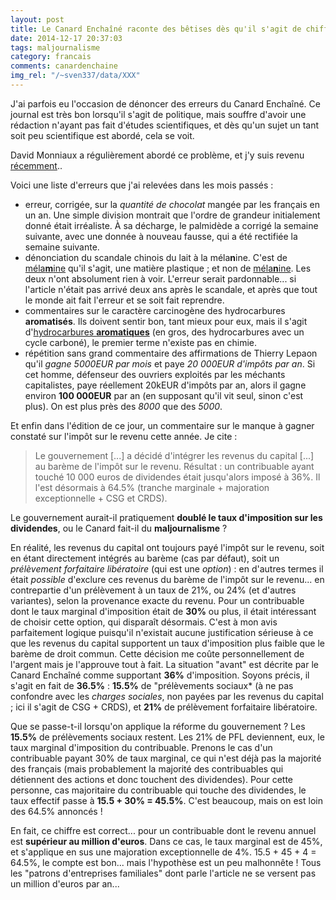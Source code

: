 ```yaml
---
layout: post
title: Le Canard Enchaîné raconte des bêtises dès qu'il s'agit de chiffres
date: 2014-12-17 20:37:03
tags: maljournalisme
category: francais
comments: canardenchaine
img_rel: "/~sven337/data/XXX"
---
```


J'ai parfois eu l'occasion de dénoncer des erreurs du Canard Enchaîné. Ce journal est très bon lorsqu'il s'agit de politique, mais souffre d'avoir une rédaction n'ayant pas fait d'études scientifiques, et dès qu'un sujet un tant soit peu scientifique est abordé, cela se voit. 

David Monniaux a régulièrement abordé ce problème, et j'y suis revenu [récemment](http://david.monniaux.free.fr/dotclear/index.php/post/2014/07/11/Le-Canard-Encha%C3%AEn%C3%A9-joue-les-prudes)..

Voici une liste d'erreurs que j'ai relevées dans les mois passés :

- erreur, corrigée, sur la *quantité de chocolat* mangée par les français en un an. Une simple division montrait que l'ordre de grandeur initialement donné était irréaliste. À sa décharge, le palmidède a corrigé la semaine suivante, avec une donnée à nouveau fausse, qui a été rectifiée la semaine suivante.
- dénonciation du scandale chinois du lait à la méla**n**ine. C'est de [méla**m**ine](http://fr.wikipedia.org/wiki/M%C3%A9lamine) qu'il s'agit, une matière plastique ; et non de [méla**n**ine](http://fr.wikipedia.org/wiki/M%C3%A9lanine). Les deux n'ont absolument rien à voir. L'erreur serait pardonnable... si l'article n'était pas arrivé deux ans après le scandale, et après que tout le monde ait fait l'erreur et se soit fait reprendre.
- commentaires sur le caractère carcinogène des hydrocarbures **aromatisés**. Ils doivent sentir bon, tant mieux pour eux, mais il s'agit d'[hydrocarbures **aromatiques**](http://fr.wikipedia.org/wiki/Hydrocarbure_aromatique) (en gros, des hydrocarbures avec un cycle carboné), le premier terme n'existe pas en chimie.
- répétition sans grand commentaire des affirmations de Thierry Lepaon qu'il *gagne 5000EUR par mois* et paye *20 000EUR d'impôts par an*. Si cet homme, défenseur des ouvriers exploités par les méchants capitalistes, paye réellement 20kEUR d'impôts par an, alors il gagne environ **100 000EUR** par an (en supposant qu'il vit seul, sinon c'est plus). On est plus près des *8000* que des *5000*.

Et enfin dans l'édition de ce jour, un commentaire sur le manque à gagner constaté sur l'impôt sur le revenu cette année. Je cite :

> Le gouvernement [...] a décidé d'intégrer les revenus du capital [...] au barème de l'impôt sur le revenu. 
> Résultat : un contribuable ayant touché 10 000 euros de dividendes était jusqu'alors imposé à 36%. Il l'est désormais à 64.5% (tranche marginale + majoration exceptionnelle + CSG et CRDS).

Le gouvernement aurait-il pratiquement **doublé le taux d'imposition sur les dividendes**, ou le Canard fait-il du **maljournalisme** ?

En réalité, les revenus du capital ont toujours payé l'impôt sur le revenu, soit en étant directement intégrés au barème (cas par défaut), soit un *prélèvement forfaitaire libératoire* (qui est une *option*) : en d'autres termes il était *possible* d'exclure ces revenus du barème de l'impôt sur le revenu... en contrepartie d'un prélèvement à un taux de 21%, ou 24% (et d'autres variantes), selon la provenance exacte du revenu.
Pour un contribuable dont le taux marginal d'imposition était de **30%** ou plus, il était intéressant de choisir cette option, qui disparaît désormais. C'est à mon avis parfaitement logique puisqu'il n'existait aucune justification sérieuse à ce que les revenus du capital supportent un taux d'imposition plus faible que le barème de droit commun. Cette décision me coûte personnellement de l'argent mais je l'approuve tout à fait.
																																						La situation "avant" est décrite par le Canard Enchaîné comme supportant **36%** d'imposition. Soyons précis, il s'agit en fait de **36.5%** : **15.5%** de "prélèvements sociaux* (à ne pas confondre avec les *charges sociales*, non payées par les revenus du capital ; ici il s'agit de CSG + CRDS), et **21%** de prélèvement forfaitaire libératoire.

Que se passe-t-il lorsqu'on applique la réforme du gouvernement ? Les **15.5%** de prélèvements sociaux restent. Les 21% de PFL deviennent, eux, le taux marginal d'imposition du contribuable. Prenons le cas d'un contribuable payant 30% de taux marginal, ce qui n'est déjà pas la majorité des français (mais probablement la majorité des contribuables qui détiennent des actions et donc touchent des dividendes). 
Pour cette personne, cas majoritaire du contribuable qui touche des dividendes, le taux effectif passe à **15.5 + 30% = 45.5%**. C'est beaucoup, mais on est loin des 64.5% annoncés !

En fait, ce chiffre est correct... pour un contribuable dont le revenu annuel est **supérieur au million d'euros**. Dans ce cas, le taux marginal est de 45%, et s'applique en sus une majoration exceptionnelle de 4%. 15.5 + 45 + 4 = 64.5%, le compte est bon... mais l'hypothèse est un peu malhonnête !
Tous les "patrons d'entreprises familiales" dont parle l'article ne se versent pas un million d'euros par an...



